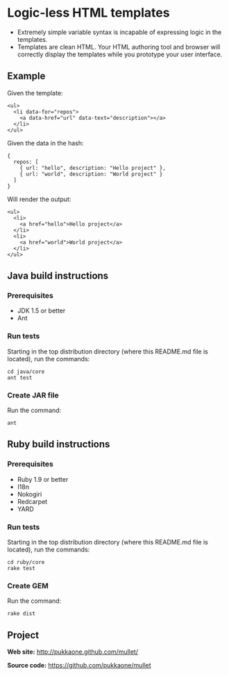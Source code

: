# Logic-less HTML templates

  * Extremely simple variable syntax is incapable of expressing logic in the
    templates.
  * Templates are clean HTML.  Your HTML authoring tool and browser will
    correctly display the templates while you prototype your user interface.


## Example

Given the template:

    <ul>
      <li data-for="repos">
        <a data-href="url" data-text="description"></a>
      </li>
    </ul>

Given the data in the hash:

    {
      repos: [
        { url: "hello", description: "Hello project" },
        { url: "world", description: "World project" }
      ]
    }

Will render the output:

    <ul>
      <li>
        <a href="hello">Hello project</a>
      </li>
      <li>
        <a href="world">World project</a>
      </li>
    </ul>


## Java build instructions


### Prerequisites

  * JDK 1.5 or better
  * Ant


### Run tests

Starting in the top distribution directory (where this README.md file is
located), run the commands:

    cd java/core
    ant test


### Create JAR file

Run the command:

    ant


## Ruby build instructions


### Prerequisites

  * Ruby 1.9 or better
  * I18n
  * Nokogiri
  * Redcarpet
  * YARD


### Run tests

Starting in the top distribution directory (where this README.md file is
located), run the commands:

    cd ruby/core
    rake test


### Create GEM

Run the command:

    rake dist


## Project

**Web site:**    http://pukkaone.github.com/mullet/

**Source code:** https://github.com/pukkaone/mullet
